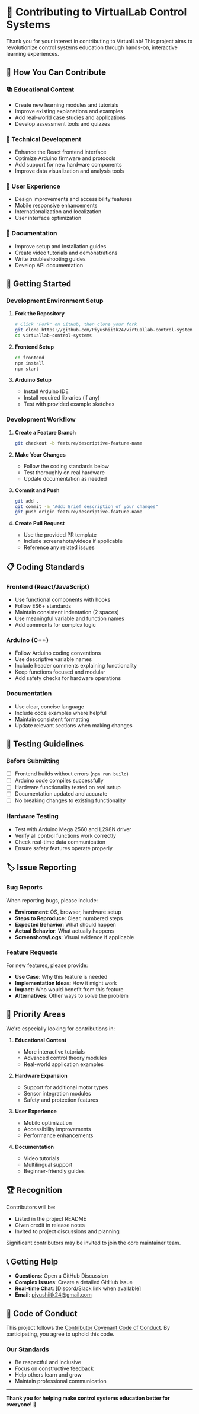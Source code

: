 # 🤝 Contributing to VirtualLab Control Systems

Thank you for your interest in contributing to VirtualLab! This project aims to revolutionize control systems education through hands-on, interactive learning experiences.

## 🌟 **How You Can Contribute**

### **📚 Educational Content**
- Create new learning modules and tutorials
- Improve existing explanations and examples
- Add real-world case studies and applications
- Develop assessment tools and quizzes

### **🔧 Technical Development**
- Enhance the React frontend interface
- Optimize Arduino firmware and protocols
- Add support for new hardware components
- Improve data visualization and analysis tools

### **🎨 User Experience**
- Design improvements and accessibility features
- Mobile responsive enhancements
- Internationalization and localization
- User interface optimization

### **📖 Documentation**
- Improve setup and installation guides
- Create video tutorials and demonstrations
- Write troubleshooting guides
- Develop API documentation

## 🚀 **Getting Started**

### **Development Environment Setup**

1. **Fork the Repository**
   ```bash
   # Click "Fork" on GitHub, then clone your fork
   git clone https://github.com/Piyushiitk24/virtuallab-control-systems.git
   cd virtuallab-control-systems
   ```

2. **Frontend Setup**
   ```bash
   cd frontend
   npm install
   npm start
   ```

3. **Arduino Setup**
   - Install Arduino IDE
   - Install required libraries (if any)
   - Test with provided example sketches

### **Development Workflow**

1. **Create a Feature Branch**
   ```bash
   git checkout -b feature/descriptive-feature-name
   ```

2. **Make Your Changes**
   - Follow the coding standards below
   - Test thoroughly on real hardware
   - Update documentation as needed

3. **Commit and Push**
   ```bash
   git add .
   git commit -m "Add: Brief description of your changes"
   git push origin feature/descriptive-feature-name
   ```

4. **Create Pull Request**
   - Use the provided PR template
   - Include screenshots/videos if applicable
   - Reference any related issues

## 📋 **Coding Standards**

### **Frontend (React/JavaScript)**
- Use functional components with hooks
- Follow ES6+ standards
- Maintain consistent indentation (2 spaces)
- Use meaningful variable and function names
- Add comments for complex logic

### **Arduino (C++)**
- Follow Arduino coding conventions
- Use descriptive variable names
- Include header comments explaining functionality
- Keep functions focused and modular
- Add safety checks for hardware operations

### **Documentation**
- Use clear, concise language
- Include code examples where helpful
- Maintain consistent formatting
- Update relevant sections when making changes

## 🧪 **Testing Guidelines**

### **Before Submitting**
- [ ] Frontend builds without errors (`npm run build`)
- [ ] Arduino code compiles successfully
- [ ] Hardware functionality tested on real setup
- [ ] Documentation updated and accurate
- [ ] No breaking changes to existing functionality

### **Hardware Testing**
- Test with Arduino Mega 2560 and L298N driver
- Verify all control functions work correctly
- Check real-time data communication
- Ensure safety features operate properly

## 🏷️ **Issue Reporting**

### **Bug Reports**
When reporting bugs, please include:
- **Environment**: OS, browser, hardware setup
- **Steps to Reproduce**: Clear, numbered steps
- **Expected Behavior**: What should happen
- **Actual Behavior**: What actually happens
- **Screenshots/Logs**: Visual evidence if applicable

### **Feature Requests**
For new features, please provide:
- **Use Case**: Why this feature is needed
- **Implementation Ideas**: How it might work
- **Impact**: Who would benefit from this feature
- **Alternatives**: Other ways to solve the problem

## 🎯 **Priority Areas**

We're especially looking for contributions in:

1. **Educational Content**
   - More interactive tutorials
   - Advanced control theory modules
   - Real-world application examples

2. **Hardware Expansion**
   - Support for additional motor types
   - Sensor integration modules
   - Safety and protection features

3. **User Experience**
   - Mobile optimization
   - Accessibility improvements
   - Performance enhancements

4. **Documentation**
   - Video tutorials
   - Multilingual support
   - Beginner-friendly guides

## 🏆 **Recognition**

Contributors will be:
- Listed in the project README
- Given credit in release notes
- Invited to project discussions and planning

Significant contributors may be invited to join the core maintainer team.

## 📞 **Getting Help**

- **Questions**: Open a GitHub Discussion
- **Complex Issues**: Create a detailed GitHub Issue
- **Real-time Chat**: [Discord/Slack link when available]
- **Email**: piyushiitk24@gmail.com

## 📜 **Code of Conduct**

This project follows the [Contributor Covenant Code of Conduct](CODE_OF_CONDUCT.md). By participating, you agree to uphold this code.

### **Our Standards**
- Be respectful and inclusive
- Focus on constructive feedback
- Help others learn and grow
- Maintain professional communication

---

**Thank you for helping make control systems education better for everyone! 🚀**
